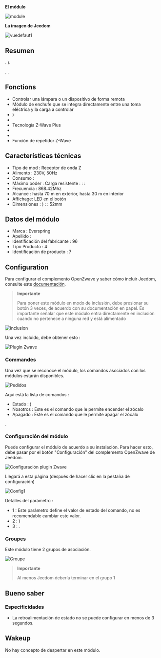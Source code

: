 # 

**El módulo**

![module](images/everspring.AN180-6/module.jpg)

**La imagen de Jeedom**

![vuedefaut1](images/everspring.AN180-6/vuedefaut1.jpg)

## Resumen

. ).

. .

## Fonctions

-   Controlar una lámpara o un dispositivo de forma remota
-   Módulo de enchufe que se integra directamente entre una toma eléctrica y la carga a controlar
-   )
-   
-   Tecnología Z-Wave Plus
-   
-   
-   Función de repetidor Z-Wave

## Características técnicas

-   Tipo de mod : Receptor de onda Z
-   Alimento : 230V, 50Hz
-   Consumo : 
-   Máximo poder : Carga resistente :  :  : 
-   Frecuencia : 868.42Mhz
-   Alcance : hasta 70 m en exterior, hasta 30 m en interior
-   Affichage: LED en el botón
-   Dimensiones : ) :  : 52mm

## Datos del módulo

-   Marca : Everspring
-   Apellido : 
-   Identificación del fabricante : 96
-   Tipo Producto : 4
-   Identificación de producto : 7

## Configuration

Para configurar el complemento OpenZwave y saber cómo incluir Jeedom, consulte este [documentación](https://doc.jeedom.com/es_ES/plugins/automation%20protocol/openzwave/).

> **Importante**
>
> Para poner este módulo en modo de inclusión, debe presionar su botón 3 veces, de acuerdo con su documentación en papel. Es importante señalar que este módulo entra directamente en inclusión cuando no pertenece a ninguna red y está alimentado

![inclusion](images/everspring.AN180-6/inclusion.jpg)

Una vez incluido, debe obtener esto :

![Plugin Zwave](images/everspring.AN180-6/information.jpg)

### Commandes

Una vez que se reconoce el módulo, los comandos asociados con los módulos estarán disponibles.

![Pedidos](images/everspring.AN180-6/commandes.jpg)

Aquí está la lista de comandos :

-   Estado : )
-   Nosotros : Este es el comando que le permite encender el zócalo
-   Apagado : Este es el comando que le permite apagar el zócalo

.

### Configuración del módulo

Puede configurar el módulo de acuerdo a su instalación. Para hacer esto, debe pasar por el botón "Configuración" del complemento OpenZwave de Jeedom.

![Configuración plugin Zwave](images/plugin/bouton_configuration.jpg)

Llegará a esta página (después de hacer clic en la pestaña de configuración)

![Config1](images/everspring.AN180-6/config1.jpg)

Detalles del parámetro :

-   1 : Este parámetro deﬁne el valor de estado del comando, no es recomendable cambiar este valor.
-   2 : )
-   3 : .

### Groupes

Este módulo tiene 2 grupos de asociación.

![Groupe](images/everspring.AN180-6/groupe.jpg)

> **Importante**
>
> Al menos Jeedom debería terminar en el grupo 1

## Bueno saber

### Especificidades

-   La retroalimentación de estado no se puede configurar en menos de 3 segundos.

## Wakeup

No hay concepto de despertar en este módulo.

